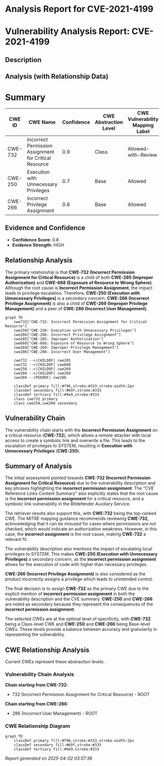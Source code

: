 # Analysis Report for CVE-2021-4199

# Vulnerability Analysis Report: CVE-2021-4199

## Description



## Analysis (with Relationship Data)

# Summary
| CWE ID | CWE Name | Confidence | CWE Abstraction Level | CWE Vulnerability Mapping Label | CWE-Vulnerability Mapping Notes |
|---|---|---|---|---|---|
| CWE-732 | Incorrect Permission Assignment for Critical Resource | 0.9 | Class | Allowed-with-Review | Primary CWE |
| CWE-250 | Execution with Unnecessary Privileges | 0.7 | Base | Allowed | Secondary Candidate |
| CWE-266 | Incorrect Privilege Assignment | 0.6 | Base | Allowed | Secondary Candidate |

## Evidence and Confidence

*   **Confidence Score:** 0.8
*   **Evidence Strength:** HIGH

## Relationship Analysis
The primary relationship is that **CWE-732 (Incorrect Permission Assignment for Critical Resource)** is a child of both **CWE-285 (Improper Authorization)** and **CWE-668 (Exposure of Resource to Wrong Sphere)**. Although the root cause is **Incorrect Permission Assignment**, the impact leads to privilege escalation. Therefore, **CWE-250 (Execution with Unnecessary Privileges)** is a secondary concern. **CWE-266 (Incorrect Privilege Assignment)** is also a child of **CWE-269 (Improper Privilege Management)** and a peer of **CWE-286 (Incorrect User Management)**.

```mermaid
graph TD
    cwe732["CWE-732: Incorrect Permission Assignment for Critical Resource"]
    cwe250["CWE-250: Execution with Unnecessary Privileges"]
    cwe266["CWE-266: Incorrect Privilege Assignment"]
    cwe285["CWE-285: Improper Authorization"]
    cwe668["CWE-668: Exposure of Resource to Wrong Sphere"]
    cwe269["CWE-269: Improper Privilege Management"]
    cwe286["CWE-286: Incorrect User Management"]

    cwe732 -->|CHILDOF| cwe285
    cwe732 -->|CHILDOF| cwe668
    cwe250 -->|CHILDOF| cwe269
    cwe266 -->|CHILDOF| cwe269
    cwe266 --|PEEROF| cwe286

    classDef primary fill:#f96,stroke:#333,stroke-width:2px
    classDef secondary fill:#69f,stroke:#333
    classDef tertiary fill:#9e9,stroke:#333
    class cwe732 primary
    class cwe250,cwe266 secondary
```

## Vulnerability Chain
The vulnerability chain starts with the **Incorrect Permission Assignment** on a critical resource (**CWE-732**), which allows a remote attacker with local access to create a symbolic link and overwrite a file. This leads to the escalation of privileges to SYSTEM, resulting in **Execution with Unnecessary Privileges** (**CWE-250**).

## Summary of Analysis
The initial assessment pointed towards **CWE-732 (Incorrect Permission Assignment for Critical Resource)** due to the vulnerability description and key phrases highlighting the **incorrect permission assignment**. The "CVE Reference Links Content Summary" also explicitly states that the root cause is the **incorrect permission assignment** for a critical resource, and a symbolic link vulnerability in the Bitdefender Auxiliary Service.

The retriever results also support this, with **CWE-732** being the top-ranked CWE. The MITRE mapping guidance recommends reviewing **CWE-732**, acknowledging that it can be misused for cases where permissions are not checked, which would indicate an authorization weakness. However, in this case, the **incorrect assignment** is the root cause, making **CWE-732** a relevant fit.

The vulnerability description also mentions the impact of escalating local privileges to SYSTEM. This makes **CWE-250 (Execution with Unnecessary Privileges)** a secondary concern, as the **incorrect permission assignment** allows for the execution of code with higher than necessary privileges.

**CWE-266 (Incorrect Privilege Assignment)** is also considered as the product incorrectly assigns a privilege which leads to unintended control.

The final decision is to assign **CWE-732** as the primary CWE due to the explicit mention of **incorrect permission assignment** in both the vulnerability description and the CVE summary. **CWE-250** and **CWE-266** are noted as secondary because they represent the consequences of the **incorrect permission assignment**.

The selected CWEs are at the optimal level of specificity, with **CWE-732** being a Class-level CWE and **CWE-250** and **CWE-266** being Base-level CWEs. These levels provide a balance between accuracy and granularity in representing the vulnerability.


## CWE Relationship Analysis

Current CWEs represent these abstraction levels: .


### Vulnerability Chain Analysis

**Chain starting from CWE-732:**
- 732 (Incorrect Permission Assignment for Critical Resource) - ROOT


**Chain starting from CWE-286:**
- 286 (Incorrect User Management) - ROOT



### CWE Relationship Diagram

```mermaid
graph TD
    classDef primary fill:#f96,stroke:#333,stroke-width:2px
    classDef secondary fill:#69f,stroke:#333
    classDef tertiary fill:#9e9,stroke:#333
```



*Report generated on 2025-04-02 03:57:38*
